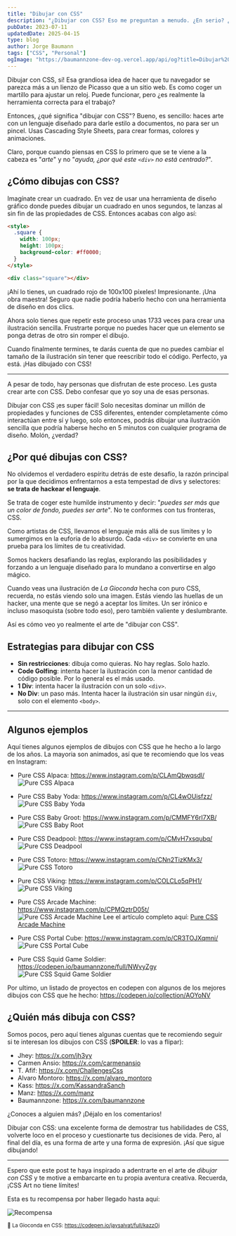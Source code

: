 ```yaml
---
title: "Dibujar con CSS"
description: "¿Dibujar con CSS? Eso me preguntan a menudo. ¿En serio? ¿Por qué? ¿Quién lo necesita? ¿Quién lo quiere? ¿Quién lo pidió? No lo sé, pero aquí tienes mi opinión desde mi perspectiva personal y profesional."
pubDate: 2023-07-11
updatedDate: 2025-04-15
type: blog
author: Jorge Baumann
tags: ["CSS", "Personal"]
ogImage: "https://baumannzone-dev-og.vercel.app/api/og?title=Dibujar%20con%20CSS&tags=CSS,Personal"
---
```


Dibujar con CSS, sí! Esa grandiosa idea de hacer que tu navegador se parezca más a un lienzo de Picasso que a un sitio web. Es como coger un martillo para ajustar un reloj. Puede funcionar, pero ¿es realmente la herramienta correcta para el trabajo?

Entonces, ¿qué significa "dibujar con CSS"? Bueno, es sencillo: haces arte con un lenguaje diseñado para darle estilo a documentos, no para ser un pincel. Usas Cascading Style Sheets, para crear formas, colores y animaciones.

Claro, porque cuando piensas en CSS lo primero que se te viene a la cabeza es "_arte_" y no "_ayuda, ¿por qué este `<div>` no está centrado?_".

## ¿Cómo dibujas con CSS?

Imagínate crear un cuadrado. En vez de usar una herramienta de diseño gráfico donde puedes dibujar un cuadrado en unos segundos, te lanzas al sin fin de las propiedades de CSS. Entonces acabas con algo así:

```html
<style>
  .square {
    width: 100px;
    height: 100px;
    background-color: #ff0000;
  }
</style>

<div class="square"></div>
```

¡Ahí lo tienes, un cuadrado rojo de 100x100 píxeles! Impresionante. ¡Una obra maestra! Seguro que nadie podría haberlo hecho con una herramienta de diseño en dos clics.

Ahora solo tienes que repetir este proceso unas 1733 veces para crear una ilustración sencilla. Frustrarte porque no puedes hacer que un elemento se ponga detras de otro sin romper el dibujo.

Cuando finalmente termines, te darás cuenta de que no puedes cambiar el tamaño de la ilustración sin tener que reescribir todo el código. Perfecto, ya está. ¡Has dibujado con CSS!

---

A pesar de todo, hay personas que disfrutan de este proceso. Les gusta crear arte con CSS. Debo confesar que yo soy una de esas personas.

Dibujar con CSS ¡es super fácil! Solo necesitas dominar un millón de propiedades y funciones de CSS diferentes, entender completamente cómo interactúan entre sí y luego, solo entonces, podrás dibujar una ilustración sencilla que podría haberse hecho en 5 minutos con cualquier programa de diseño. Molón, ¿verdad?

## ¿Por qué dibujas con CSS?

No olvidemos el verdadero espíritu detrás de este desafío, la razón principal por la que decidimos enfrentarnos a esta tempestad de divs y selectores: **se trata de hackear el lenguaje**.

Se trata de coger este humilde instrumento y decir: "_puedes ser más que un color de fondo, puedes ser arte_". No te conformes con tus fronteras, CSS.

Como artistas de CSS, llevamos el lenguaje más allá de sus límites y lo sumergimos en la euforia de lo absurdo. Cada `<div>` se convierte en una prueba para los límites de tu creatividad.

Somos hackers desafiando las reglas, explorando las posibilidades y forzando a un lenguaje diseñado para lo mundano a convertirse en algo mágico.

Cuando veas una ilustración de _La Gioconda_ hecha con puro CSS, recuerda, no estás viendo solo una imagen. Estás viendo las huellas de un hacker, una mente que se negó a aceptar los límites. Un ser irónico e incluso masoquista (sobre todo eso), pero también valiente y deslumbrante.

Así es cómo veo yo realmente el arte de "dibujar con CSS".

## Estrategias para dibujar con CSS

- **Sin restricciones**: dibuja como quieras. No hay reglas. Solo hazlo.
- **Code Golfing**: intenta hacer la ilustración con la menor cantidad de código posible. Por lo general es el más usado.
- **1 Div**: intenta hacer la ilustración con un solo `<div>`.
- **No Div**: un paso más. Intenta hacer la ilustración sin usar ningún `div`, solo con el elemento `<body>`.

---

## Algunos ejemplos

Aquí tienes algunos ejemplos de dibujos con CSS que he hecho a lo largo de los años. La mayoria son animados, así que te recomiendo que los veas en Instagram:

- Pure CSS Alpaca: https://www.instagram.com/p/CLAmQbwqsdl/
  ![Pure CSS Alpaca](../../assets/blog/dibujar-con-css/alpaca.png)

- Pure CSS Baby Yoda: https://www.instagram.com/p/CL4wOUisfzz/
  ![Pure CSS Baby Yoda](../../assets/blog/dibujar-con-css/baby-yoda.png)

- Pure CSS Baby Groot: https://www.instagram.com/p/CMMFY6rI7XB/
  ![Pure CSS Baby Root](../../assets/blog/dibujar-con-css/baby-groot.gif)

- Pure CSS Deadpool: https://www.instagram.com/p/CMvH7xsqubq/
  ![Pure CSS Deadpool](../../assets/blog/dibujar-con-css/deadpool.png)

- Pure CSS Totoro: https://www.instagram.com/p/CNn2TizKMx3/
  ![Pure CSS Totoro](../../assets/blog/dibujar-con-css/totoro.png)

- Pure CSS Viking: https://www.instagram.com/p/COLCLo5qPH1/
  ![Pure CSS Viking](../../assets/blog/dibujar-con-css/viking.png)

- Pure CSS Arcade Machine: https://www.instagram.com/p/CPMQztrD05t/
  ![Pure CSS Arcade Machine](../../assets/blog/dibujar-con-css/arcade.png)
  Lee el artículo completo aquí: [Pure CSS Arcade Machine](/blog/pure-css-arcade-machine/)

- Pure CSS Portal Cube: https://www.instagram.com/p/CR3TOJXqmni/
  ![Pure CSS Portal Cube](../../assets/blog/dibujar-con-css/portal-cube.png)

- Pure CSS Squid Game Soldier: https://codepen.io/baumannzone/full/NWvyZgy
  ![Pure CSS Squid Game Soldier](../../assets/blog/dibujar-con-css/squid-game.png)

Por ultimo, un listado de proyectos en codepen con algunos de los mejores dibujos con CSS que he hecho: https://codepen.io/collection/AOYoNV

## ¿Quién más dibuja con CSS?

Somos pocos, pero aquí tienes algunas cuentas que te recomiendo seguir si te interesan los dibujos con CSS (**SPOILER**: lo vas a flipar):

- Jhey: https://x.com/jh3yy
- Carmen Ansio: https://x.com/carmenansio
- T. Afif: https://x.com/ChallengesCss
- Alvaro Montoro: https://x.com/alvaro_montoro
- Kass: https://x.com/KassandraSanch
- Manz: https://x.com/manz
- Baumannzone: https://x.com/baumannzone

¿Conoces a alguien más? ¡Déjalo en los comentarios!

Dibujar con CSS: una excelente forma de demostrar tus habilidades de CSS, volverte loco en el proceso y cuestionarte tus decisiones de vida. Pero, al final del día, es una forma de arte y una forma de expresión. ¡Así que sigue dibujando!

---

Espero que este post te haya inspirado a adentrarte en el arte de _dibujar con CSS_ y te motive a embarcarte en tu propia aventura creativa. Recuerda, ¡CSS Art no tiene límites!

Esta es tu recompensa por haber llegado hasta aquí:

![Recompensa](../../assets/blog/dibujar-con-css/mona-lisa.png)

<small>🎁 La Gioconda en CSS: https://codepen.io/jaysalvat/full/kazzOj</small>
